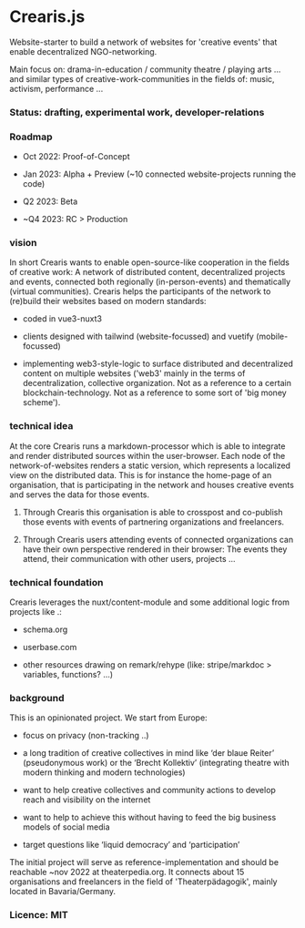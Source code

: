Crearis.js
==========
Website-starter to build a network of websites for 'creative events' that enable decentralized NGO-networking.


Main focus on: drama-in-education / community theatre / playing arts ... and similar types of creative-work-communities in the fields of: music, activism, performance ...

### Status: drafting, experimental work, developer-relations

### Roadmap
- Oct 2022: Proof-of-Concept


- Jan 2023: Alpha + Preview (~10 connected website-projects running the code)


- Q2 2023: Beta


- ~Q4 2023: RC > Production

### vision
In short Crearis wants to enable open-source-like cooperation in the fields of creative work: A network of distributed content, decentralized projects and events, connected both regionally (in-person-events) and thematically (virtual communities). Crearis helps the participants of the network to (re)build  their websites based on modern standards:
- coded in vue3-nuxt3


- clients designed with tailwind (website-focussed) and vuetify (mobile-focussed)


- implementing web3-style-logic to surface distributed and decentralized content on multiple websites ('web3' mainly in the terms of decentralization, collective organization. Not as a reference to a certain blockchain-technology. Not as a reference to some sort of 'big money scheme').

### technical idea
At the core Crearis runs a markdown-processor which is able to integrate and render distributed sources within the user-browser. Each node of the network-of-websites renders a static version, which represents a localized view on the distributed data. This is for instance the home-page of an organisation, that is participating in the network and houses creative events and serves the data for those events. 


1. Through Crearis this organisation is able to crosspost and co-publish those events with events of partnering organizations and freelancers.


2. Through Crearis users attending events of connected organizations can have their own perspective rendered in their browser: The events they attend, their communication with other users, projects ...



### technical foundation
Crearis leverages the nuxt/content-module and some additional logic from projects like .:
- schema.org


- userbase.com


- other resources drawing on remark/rehype (like: stripe/markdoc > variables, functions? ...)


### background
This is an opinionated project. We start from Europe:
- focus on privacy (non-tracking ..)


- a long tradition of creative collectives in mind like ‘der blaue Reiter’ (pseudonymous work) or the ‘Brecht Kollektiv’ (integrating theatre with modern thinking and modern technologies)


- want to help creative collectives and community actions to develop reach and visibility on the internet 


- want to help to achieve this without having to feed the big business models of social media


- target questions like ‘liquid democracy’ and ‘participation’


The initial project will serve as reference-implementation and should be reachable ~nov 2022 at theaterpedia.org. It connects about 15 organisations and freelancers in the field of 'Theaterpädagogik', mainly located in Bavaria/Germany.


### Licence: MIT
